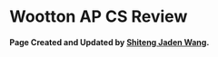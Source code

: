 # Wootton AP CS Review
#### Page Created and Updated by [Shiteng Jaden Wang](jaden.shiteng.wang@gmail.com).
